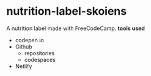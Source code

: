 # nutrition-label-skoiens
A nutrition label made with FreeCodeCamp.
**tools used**
* codepen.io
* Github
    * repositories
    * codespaces
* Netlify
